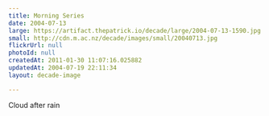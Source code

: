 ```yaml
---
title: Morning Series
date: 2004-07-13
large: https://artifact.thepatrick.io/decade/large/2004-07-13-1590.jpg
small: http://cdn.m.ac.nz/decade/images/small/20040713.jpg
flickrUrl: null
photoId: null
createdAt: 2011-01-30 11:07:16.025882
updatedAt: 2004-07-19 22:11:34
layout: decade-image

---
```

Cloud after rain
